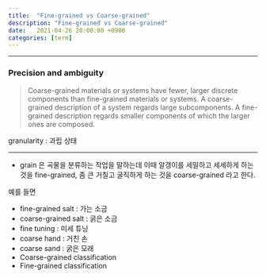 ```yaml
---
title:  "Fine-grained vs Coarse-grained"
description: "Fine-grained vs Coarse-grained"
date:   2021-04-26 20:00:00 +0900
categories: [term]
---
```




---

### Precision and ambiguity

> Coarse-grained materials or systems have fewer, larger discrete components than fine-grained materials or systems.
A coarse-grained description of a system regards large subcomponents.
A fine-grained description regards smaller components of which the larger ones are composed.

granularity : 과립 상태

---

- grain 은 곡물을 분류하는 작업을 말하는데 이때 알갱이를 세밀하고 세세하게 하는것을 fine-grained, 좀 큰 거칠고 굴직하게 하는 것을 coarse-grained 라고 한다.

예를 들면

- fine-grained salt : 가는 소금
- coarse-grained salt : 굵은 소금
- fine tuning : 미세 튜닝
- coarse hand : 거친 손
- coarse sand : 굵은 모래
- Coarse-grained classification
- Fine-grained classification